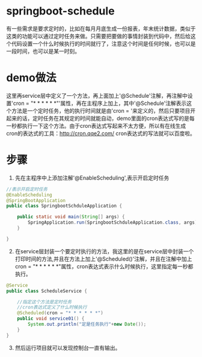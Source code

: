 # springboot-schedule
有一些需求是要求定时的，比如在每月月底生成一份报表，年末统计数据，类似于这类的功能可以通过定时任务来做。只需要把要做的事情封装到代码中，然后给这个代码设置一个什么时候执行的时间就行了，注意这个时间是任何时候，也可以是一段时间，也可以是某一时刻。

# demo做法
这里再service层中定义了一个方法，再上面加上'@Schedule'注解，再注解中设置'cron = "* * * * * *"'属性，再在主程序上加上，其中'@Schedule'注解表示这个方法是一个定时任务，他的执行时间就是由'cron = '来定义的，然后只要项目开起来的话，定时任务在其规定的时间就能自动，demo里面的cron表达式写的是每一秒都执行一下这个方法。由于cron表达式写起来不太方便，所以有在线生成cron的表达式的工具：http://cron.qqe2.com/
cron表达式的写法就可以百度啦。

# 步骤
1. 先在主程序中上添加注解'@EnableScheduling',表示开启定时任务
``` java
//表示开启定时任务
@EnableScheduling
@SpringBootApplication
public class SpringbootSchduleApplication {

    public static void main(String[] args) {
        SpringApplication.run(SpringbootSchduleApplication.class, args);
    }

}
```
2. 在service层封装一个要定时执行的方法，我这里的是在service层中封装一个打印时间的方法,并且在方法上加上'@Scheduled()'注解，并且在注解中加上cron = "* * * * * *"属性，cron表达式表示什么时候执行，这里指定每一秒都执行。
``` java
@Service
public class ScheduleService {

    //指定这个方法是定时任务
    //cron表达式定义了什么时候执行
    @Scheduled(cron = "* * * * * *")
    public void service01() {
        System.out.println("定是任务执行"+new Date());
    }
}
```
3. 然后运行项目就可以发现控制台一直有输出。
